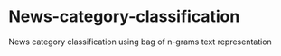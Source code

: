 # News-category-classification
News category classification using bag of n-grams text representation
